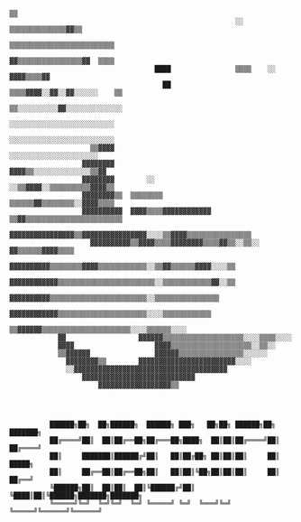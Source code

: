                                                                                 ▒▒
                                                            ░░    ▒▒▒▒▒▒▒▒▒▒▒▒▒▒▓▓▒▒
                                                            ▒▒▒▒▒▒▒▒▒▒▒▒▒▒▒▒▒▒▒▒▒▒▒▒▒▒
                                                            ▓▓▒▒▒▒▒▒▒▒▒▒▒▒▒▒▒▒▓▓  ▒▒▒▒
                                        ████                ▒▒▒▒    ░░        ▓▓▓▓▒▒▒▒▓▓
                                          ██                ▒▒▒▒▓▓▓▓░░▓▓░░▓▓░░░░░░    ▒▒
                                                            ▒▒░░░░░░░░░░▓▓░░░░░░░░░░░░░░
                                                              ░░░░░░░░░░░░░░░░░░░░░░░░░░
                                                            ░░░░░░░░░░░░░░░░░░░░░░░░░░
                        ▒▒▓▓▓▓                                ░░░░░░░░░░░░░░░░░░░░░░
                      ▓▓▓▓▓▓▓▓                              ▓▓▓▓▒▒░░░░░░░░░░░░░░▒▒▓▓
                      ▓▓▓▓▓▓▓▓        ░░                  ░░▒▒▓▓▓▓░░▒▒▒▒▒▒▒▒▒▒▓▓▓▓▒▒
                      ▓▓▓▓▓▓▓▓▒▒  ▒▒▒▒▒▒▒▒                ▒▒▒▒▒▒▓▓▒▒▒▒▒▒▒▒░░▓▓▓▓▒▒▒▒
                      ▓▓▓▓▓▓▓▓▓▓  ▓▓▓▓▒▒▒▒▓▓▓▓▓▓▓▓▓▓▓▓  ▒▒▓▓▒▒▒▒▒▒▒▒▒▒▒▒▒▒▒▒▒▒▒▒▒▒▒▒
                        ▓▓▓▓▓▓▓▓▓▓▓▓▓▓▓▓▒▒▓▓▓▓▓▓▓▓▓▓▓▓▓▓▓▓░░░░▒▒▓▓▓▓▒▒▒▒▒▒▒▒▒▒▒▒▒▒▒▒
                        ▓▓▓▓▓▓▓▓▓▓▒▒▓▓▓▓▒▒▒▒▓▓▓▓▓▓▓▓▒▒▒▒▓▓▒▒░░▒▒░░  ▓▓▒▒▒▒▒▒▓▓▓▓▒▒▒▒
                          ▓▓▓▓▓▓▓▓▓▓▒▒▒▒▒▒▒▒▓▓▓▓▒▒▒▒▒▒▒▒▒▒▒▒░░▒▒▓▓▒▒▒▒▒▒▓▓▓▓░░░░▒▒
                          ▓▓▓▓▓▓▓▓▓▓▓▓▒▒▒▒▒▒▒▒▒▒▒▒▒▒▒▒▒▒▒▒▒▒▒▒░░▒▒▒▒▒▒▒▒▒▒▒▒▓▓░░▒▒
                            ▓▓▓▓▓▓▓▓▓▓▒▒▒▒▒▒▒▒▒▒▒▒▒▒▒▒▒▒▒▒▒▒▒▒░░▒▒▒▒▒▒▒▒▒▒▒▒▒▒▒▒
                            ▓▓▓▓▓▓▓▓▓▓▓▓▒▒▒▒▒▒▒▒▒▒▒▒▒▒▒▒▒▒▒▒▒▒░░░░▒▒▒▒▒▒▒▒▒▒▒▒
                                ▒▒▓▓▓▓▓▓▒▒▒▒▒▒▒▒▒▒▒▒▒▒▒▒▒▒▒▒▒▒░░░░▒▒▒▒▒▒░░░░
                ▓▓                  ▓▓▓▓▓▓▒▒▒▒▒▒▒▒▒▒▒▒▒▒▒▒▒▒▒▒░░░░▒▒▒▒░░░░
                ▓▓▓▓                    ▓▓▓▓▒▒▒▒▒▒▒▒▒▒▒▒▒▒▒▒▒▒▒▒░░▒▒░░
                ▒▒▓▓▓▓▓▓                ▓▓▓▓▓▓▒▒▒▒▒▒▒▒▒▒▒▒▒▒▒▒░░░░░░
                  ▓▓▓▓▓▓▓▓▒▒        ▓▓▓▓▓▓▓▓▓▓▓▓▓▓▓▓▓▓▓▓▓▓▓▓░░░░
                  ░░▓▓▓▓▓▓▓▓▓▓▓▓▓▓▓▓▓▓▓▓▓▓▓▓▓▓▓▓▓▓▓▓▓▓▓▓▓▓
                      ▓▓▓▓▓▓▓▓▓▓▓▓▓▓▓▓▓▓▓▓▓▓▓▓▓▓▓▓
                          ▓▓▓▓▓▓▓▓▓▓▓▓▓▓▓▓▓▓▒▒




              ██████╗██╗  ██╗██████╗  ██████╗ ███╗   ██╗██╗ ██████╗██╗     ███████╗
              ██╔════╝██║  ██║██╔══██╗██╔═══██╗████╗  ██║██║██╔════╝██║     ██╔════╝
              ██║     ███████║██████╔╝██║   ██║██╔██╗ ██║██║██║     ██║     █████╗
              ██║     ██╔══██║██╔══██╗██║   ██║██║╚██╗██║██║██║     ██║     ██╔══╝
              ╚██████╗██║  ██║██║  ██║╚██████╔╝██║ ╚████║██║╚██████╗███████╗███████╗
              ╚═════╝╚═╝  ╚═╝╚═╝  ╚═╝ ╚═════╝ ╚═╝  ╚═══╝╚═╝ ╚═════╝╚══════╝╚══════╝
